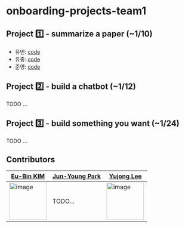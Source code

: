 # onboarding-projects-team1

## Project 1️⃣ - summarize a paper (~1/10)
- 유빈: [code](https://github.com/AttentionX/onboarding-projects-team1/blob/issue_1/main.py)
- 유종: [code](https://github.com/AttentionX/onboarding-projects-team1/blob/issue_2/attentionX_1.ipynb)
- 준영: [code](https://github.com/AttentionX/onboarding-projects-team1/blob/issue_3/Project1/main.py)


## Project 2️⃣ - build a chatbot (~1/12)

TODO ...


## Project 3️⃣ - build something you want (~1/24)


TODO ...


## Contributors


[Eu-Bin KIM](https://github.com/eubinecto) | [Jun-Young Park](https://github.com/engineerA314) | [Yujong Lee](https://github.com/yujong-lee)|
--- | --- | --- |
<img width="100" alt="image" src="https://avatars.githubusercontent.com/u/56193069?v=4"> | TODO... |  <img width="100" alt="image" src="https://avatars.githubusercontent.com/u/61503739?v=4"> |
